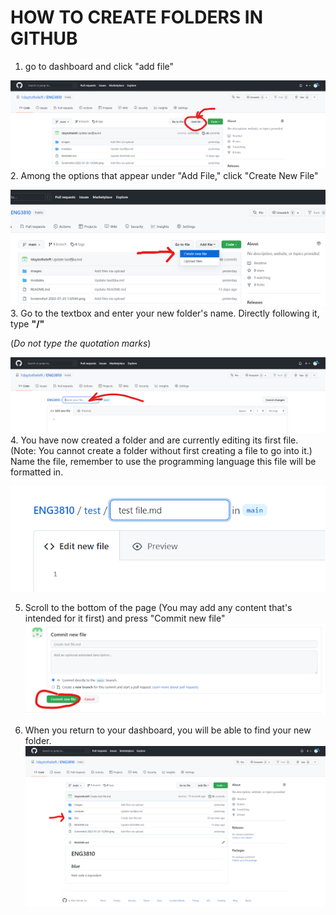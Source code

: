 <!--remember to add alt text to images-->
# HOW TO CREATE FOLDERS IN GITHUB
1. go to dashboard and click "add file"

![image](https://github.com/1daytotheleft/ENG3810/blob/main/images/1_add_file.png)
2. Among the options that appear under "Add File," click "Create New File"

![image](https://github.com/1daytotheleft/ENG3810/blob/main/images/2%20create%20file.png)
3. Go to the textbox and enter your new folder's name. Directly following it, type **"/"**

(*Do not type the quotation marks*)

![image](https://github.com/1daytotheleft/ENG3810/blob/main/images/3_name_folder.png)
4. You have now created a folder and are currently editing its first file. (Note: You cannot create a folder without first creating a file to go into it.) Name the file, remember to use the programming language this file will be formatted in.

![image](https://github.com/1daytotheleft/ENG3810/blob/main/images/4_slash_and_file.png)

5. Scroll to the bottom of the page (You may add any content that's intended for it first) and press "Commit new file"
![image](https://github.com/1daytotheleft/ENG3810/blob/main/images/5_commit_file.png)

6. When you return to your dashboard, you will be able to find your new folder.
![image](https://github.com/1daytotheleft/ENG3810/blob/main/images/7_from_main.png)
